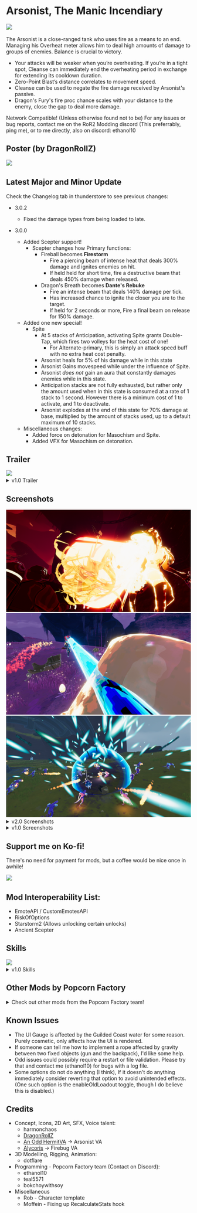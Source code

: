 # Arsonist, The Manic Incendiary

<img src="https://github.com/Popcorn-Factory/Arsonist-RoR2/blob/master/Thunderstorerelease/arsonistpodsmall.gif?raw=true">

The Arsonist is a close-ranged tank who uses fire as a means to an end. Managing his Overheat meter allows him to deal high amounts of damage to groups of enemies. Balance is crucial to victory.

- Your attacks will be weaker when you’re overheating. If you’re in a tight spot, Cleanse can immediately end the overheating period in exchange for extending its cooldown duration.
- Zero-Point Blast’s distance correlates to movement speed.
- Cleanse can be used to negate the fire damage received by Arsonist's passive.
- Dragon's Fury's fire proc chance scales with your distance to the enemy, close the gap to deal more damage.

Network Compatible! (Unless otherwise found not to be)
For any issues or bug reports, contact me on the RoR2 Modding discord (This preferrably, ping me), or to me directly, also on discord: ethanol10

## Poster (by DragonRoIlZ)
<img src="https://github.com/Popcorn-Factory/PopcornFactoryModMediaFiles/blob/main/Arsonist/arsonistancientsceptreposter.png?raw=true" width="600">

## Latest Major and Minor Update
Check the Changelog tab in thunderstore to see previous changes:

- 3.0.2
    - Fixed the damage types from being loaded to late.

- 3.0.0
    - Added Scepter support!
        - Scepter changes how Primary functions:
            - Fireball becomes **Firestorm**
                - Fire a piercing beam of intense heat that deals 300% damage and ignites enemies on hit.
                - If held held for short time, fire a destructive beam that deals 450% damage when released.
            - Dragon's Breath becomes **Dante's Rebuke**
                - Fire an intense beam that deals 140% damage per tick.
                - Has increased chance to ignite the closer you are to the target.
                - If held for 2 seconds or more, Fire a final beam on release for 150% damage. 
    - Added one new special!
        - Spite
            - At 5 stacks of Anticipation, activating Spite grants Double-Tap, which fires two volleys for the heat cost of one!
                - For Alternate-primary, this is simply an attack speed buff with no extra heat cost penalty.
            - Arsonist heals for 5% of his damage while in this state
            - Arsonist Gains movespeed while under the influence of Spite.
            - Arsonist *does not* gain an aura that constantly damages enemies while in this state.
            - Anticipation stacks are not fully exhausted, but rather only the amount used when in this state is consumed at a rate of 1 stack to 1 second. However there is a minimum cost of 1 to activate, and 1 to deactivate.
            - Arsonist explodes at the end of this state for 70% damage at base, multiplied by the amount of stacks used, up to a default maximum of 10 stacks.
    - Miscellaneous changes:
        - Added force on detonation for Masochism and Spite.
        - Added VFX for Masochism on detonation. 
    
## Trailer
<div>
    <a href="https://www.youtube.com/watch?v=y8EZUXso7Lc">
        <img src="https://github.com/Popcorn-Factory/Arsonist-RoR2/blob/master/Thunderstorerelease/arsonistthumbnailfirebug.png?raw=true">
    </a>    
</div>

<details>
<summary>v1.0 Trailer</summary>
<div>
    <a href="https://www.youtube.com/watch?v=Aez62FNzMTg">
        <img src="https://github.com/Popcorn-Factory/Arsonist-RoR2/blob/master/Thunderstorerelease/arsonistthumbnail.png?raw=true">
    </a>
</div>
</details>

## Screenshots

<img src="https://github.com/Popcorn-Factory/PopcornFactoryModMediaFiles/blob/main/Arsonist/v3s1.png?raw=true&width=1280">
<img src="https://github.com/Popcorn-Factory/PopcornFactoryModMediaFiles/blob/main/Arsonist/v3s2.png?raw=true&width=1280">
<img src="https://github.com/Popcorn-Factory/PopcornFactoryModMediaFiles/blob/main/Arsonist/v3s3.png?raw=true&width=1280">

<details>
<summary>v2.0 Screenshots</summary>
<img src="https://raw.githubusercontent.com/Popcorn-Factory/Arsonist-RoR2/master/Thunderstorerelease/screenshot1.png?width=1280&height=720">
<img src="https://raw.githubusercontent.com/Popcorn-Factory/Arsonist-RoR2/master/Thunderstorerelease/screenshot2.png?width=1280&height=720">
<img src="https://raw.githubusercontent.com/Popcorn-Factory/Arsonist-RoR2/master/Thunderstorerelease/sceenshot3.png?width=1280&height=720">
<img src="https://raw.githubusercontent.com/Popcorn-Factory/Arsonist-RoR2/master/Thunderstorerelease/screenshot4.png?width=1280&height=720">
</details>

<details>
<summary>v1.0 Screenshots</summary>
<img src="https://raw.githubusercontent.com/Popcorn-Factory/Arsonist-RoR2/master/Thunderstorerelease/screenshotold3.png?width=1280&height=720">
<img src="https://raw.githubusercontent.com/Popcorn-Factory/Arsonist-RoR2/master/Thunderstorerelease/screenshotold1.png?width=1280&height=720">
<img src="https://raw.githubusercontent.com/Popcorn-Factory/Arsonist-RoR2/master/Thunderstorerelease/screenshotold2.png?width=1280&height=720">
</details>

## Support me on Ko-fi! 
There's no need for payment for mods, but a coffee would be nice once in awhile!

<a href="https://ko-fi.com/popcornfactory" target="_blank">
  <img width="400" src="https://raw.githubusercontent.com/Popcorn-Factory/Arsonist-RoR2/master/Thunderstorerelease/kofiImg.png"/>
</a>

## Mod Interoperability List:
- EmoteAPI / CustomEmotesAPI
- RiskOfOptions
- Starstorm2 (Allows unlocking certain unlocks)
- Ancient Scepter

## Skills
<img src="https://github.com/Popcorn-Factory/Arsonist-RoR2/blob/master/Thunderstorerelease/arsonistsheet2.png?raw=true">

<details>
<summary>v1.0 Skills</summary>
<img src="https://github.com/Popcorn-Factory/Arsonist-RoR2/blob/master/Thunderstorerelease/arsonistsheet.png?raw=true">
</details>

## Other Mods by Popcorn Factory
<details>
<summary>Check out other mods from the Popcorn Factory team!</summary>
<div>
    <a href="https://thunderstore.io/package/PopcornFactory/DarthVaderMod/">
      <img width="130" src="https://user-images.githubusercontent.com/93917577/180753359-4906ca0b-6ce5-4ff7-9962-bdec3329682c.png"/>
      <p>Darth Vader Mod</p>
    </a>
</div>
<div>
    <a href="https://thunderstore.io/package/PopcornFactory/DittoMod/">
        <img src="https://user-images.githubusercontent.com/93917577/168004690-23b6d040-5f89-4b62-916b-c40d774bff02.png"><br>
        <p>DittoMod (TeaL)</p>
    </a>
</div>
<div>
    <a href="https://thunderstore.io/package/PopcornFactory/ShigarakiMod/">
        <img src="https://user-images.githubusercontent.com/93917577/168004591-39480a52-c7fe-4962-997f-cd9460bb4d4a.png"><br>
        <p>ShigarakiMod (TeaL)</p>
    </a>
</div>
<div>
    <a href="https://thunderstore.io/package/TeaL/DekuMod/">
        <img src="https://gcdn.thunderstore.io/live/repository/icons/TeaL-DekuMod-4.1.2.png.128x128_q95.png"><br>
        <p>DekuMod (TeaL)</p>
    </a>
</div>
<div>
    <a href="https://thunderstore.io/package/Ethanol10/Ganondorf_Mod/">
        <img src="https://gcdn.thunderstore.io/live/repository/icons/Ethanol10-Ganondorf_Mod-3.1.5.png.128x128_q95.png"><br>
        <p>Ganondorf Mod (Ethanol 10)</p>
    </a>
</div>
<div>
    <a href="https://thunderstore.io/package/BokChoyWithSoy/Phoenix_Wright_Mod/">
        <img src="https://gcdn.thunderstore.io/live/repository/icons/BokChoyWithSoy-Phoenix_Wright_Mod-1.8.0.png.128x128_q95.png"><br>
        <p>Phoenix Wright Mod (BokChoyWithSoy)</p>
    </a>
</div>
<div>
    <a href="https://thunderstore.io/package/PopcornFactory/Wisp_WarframeSurvivorMod/">
        <img src="https://gcdn.thunderstore.io/live/repository/icons/PopcornFactory-Wisp_WarframeSurvivorMod-3.0.6.png.128x128_q95.png"><br>
        <p>Wisp Mod (Popcorn Factory Team)</p>
    </a>
</div>
<div>
    <a href="https://thunderstore.io/package/PopcornFactory/Rimuru_Tempest_Mod/">
        <img src="https://gcdn.thunderstore.io/live/repository/icons/PopcornFactory-Rimuru_Tempest_Mod-1.0.4.png.128x128_q95.png"><br>
        <p>Rimuru Tempest Mod (Popcorn Factory Team)</p>
    </a>
</div>
<div>
    <a href="https://thunderstore.io/package/BokChoyWithSoy/Bok_Choy_Items/">
        <img src="https://gcdn.thunderstore.io/live/repository/icons/BokChoyWithSoy-Bok_Choy_Items-1.0.3.png.128x128_q95.png"><br>
        <p>Bok Choy Items (BokChoyWithSoy)</p>
    </a>
</div>

</details>

## Known Issues
- The UI Gauge is affected by the Guilded Coast water for some reason. Purely cosmetic, only affects how the UI is rendered.
- If someone can tell me how to implement a rope affected by gravity between two fixed objects (gun and the backpack), I'd like some help.
- Odd issues could possibly require a restart or file validation. Please try that and contact me (ethanol10) for bugs with a log file.
- Some options do not do anything (I think), If it doesn't do anything immediately consider reverting that option to avoid unintended effects.
    (One such option is the enableOldLoadout toggle, though I do believe this is disabled.)
 
## Credits
- Concept, Icons, 2D Art, SFX, Voice talent:
  - harmonchaos
  - <a href="https://twitter.com/DragonRoIlZ">DragonRollZ</a>
  - <a href="https://twitter.com/AnOddHermit">An Odd HermitVA</a> -> Arsonist VA
  - <a href="https://twitter.com/Alycoris">Alycoris</a> -> Firebug VA
- 3D Modelling, Rigging, Animation:
  - dotflare
- Programming - Popcorn Factory team (Contact on Discord):
  - ethanol10
  - teal5571
  - bokchoywithsoy
- Miscellaneous
  - Rob - Character template
  - Moffein - Fixing up RecalculateStats hook
